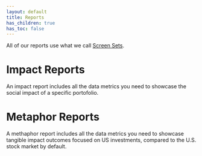 ```yaml
---
layout: default
title: Reports
has_children: true
has_toc: false
---
```


All of our reports use what we call [Screen Sets](/docs/glossary/#screen-sets).

# Impact Reports

An impact report includes all the data metrics you need to showcase the social impact of a specific portofolio.

# Metaphor Reports

A methaphor report includes all the data metrics you need to showcase tangible impact outcomes focused on US investments, compared to the U.S. stock market by default.
